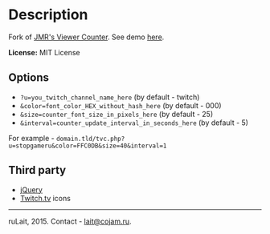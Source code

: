 # Description
Fork of [JMR's Viewer Counter](https://www.reddit.com/r/Twitch/comments/2l5a28/showing_viewer_count_on_stream/clrodjn). See demo [here](https://rulait.ru/stuff/tvc/index.php?u=stopgameru&color=FFC0DB&size=40&interval=1).

**License:** MIT License

## Options

* `?u=you_twitch_channel_name_here` (by default - twitch)
* `&color=font_color_HEX_without_hash_here` (by default - 000)
* `&size=counter_font_size_in_pixels_here` (by default - 25)
* `&interval=counter_update_interval_in_seconds_here` (by default - 5)

For example - `domain.tld/tvc.php?u=stopgameru&color=FFC0DB&size=40&interval=1`

## Third party

* [jQuery](https://jquery.com/)
* [Twitch.tv](http://www.twitch.tv) icons

---
ruLait, 2015. Contact - lait@cojam.ru.
